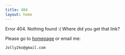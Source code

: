```yaml
---
title: 404
layout: home
---
```


Error 404. Nothing found :( Where did you get that link?

Please go to [homepage](/) or email me:

    Jolly2ko@gmail.com

